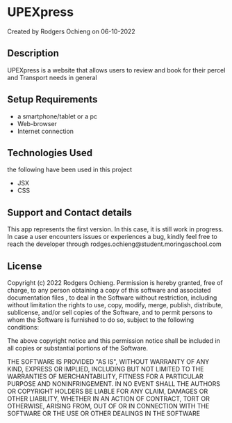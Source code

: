 <h1>UPEXpress</h1>
<p> Created by Rodgers Ochieng on 06-10-2022</p>
<h2>Description</h2>
<p>UPEXpress is a website that allows users to review and book for their percel and Transport needs in general</p>
<h2>Setup Requirements</h2>
<ul><li>a smartphone/tablet or a pc</li>
<li>Web-browser</li>
<li>Internet connection</li>
</ul>

<h2>Technologies Used</h2>
<p>the following have been used in this project</p>
<ul><li> JSX</li>
<li>CSS</li>
</ul>
<h2>Support and Contact details</h2>
<p>This app represents the first version. In this case, it is still work in progress. In case a user encounters issues or experiences a bug, kindly feel free to reach the developer through rodges.ochieng@student.moringaschool.com</p>
<h2>License</h2>
<p>Copyright (c) 2022 Rodgers Ochieng.
Permission is hereby granted, free of charge, to any person obtaining a copy of this software and associated documentation files , to deal in the Software without restriction, including without limitation the rights to use, copy, modify, merge, publish, distribute, sublicense, and/or sell copies of the Software, and to permit persons to whom the Software is furnished to do so, subject to the following conditions:

The above copyright notice and this permission notice shall be included in all copies or substantial portions of the Software.

THE SOFTWARE IS PROVIDED "AS IS", WITHOUT WARRANTY OF ANY KIND, EXPRESS OR IMPLIED, INCLUDING BUT NOT LIMITED TO THE WARRANTIES OF MERCHANTABILITY, FITNESS FOR A PARTICULAR PURPOSE AND NONINFRINGEMENT. IN NO EVENT SHALL THE AUTHORS OR COPYRIGHT HOLDERS BE LIABLE FOR ANY CLAIM, DAMAGES OR OTHER LIABILITY, WHETHER IN AN ACTION OF CONTRACT, TORT OR OTHERWISE, ARISING FROM, OUT OF OR IN CONNECTION WITH THE SOFTWARE OR THE USE OR OTHER DEALINGS IN THE SOFTWARE</p>
